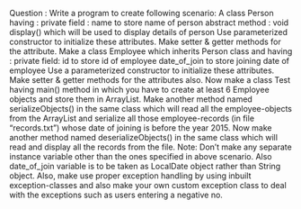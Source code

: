 Question : Write a program to create following scenario:
A class Person having :
private field : name  to store name of person
abstract method : void display()  which will be used to display details of person Use parameterized constructor to initialize these attributes. Make setter & getter methods for the attribute.
Make a class Employee which inherits Person class and having : private field: id  to store id of employee
date_of_join to store joining date of employee
Use a parameterized constructor to initialize these attributes. Make setter & getter methods
for the attributes also.
Now make a class Test having main() method in which you have to create at least 6 Employee objects and store them in ArrayList. Make another method named serializeObjects() in the same class which will read all the employee-objects from the ArrayList and serialize all those employee-records (in file “records.txt”) whose date of joining is before the year 2015.
Now make another method named deserializeObjects() in the same class which will read and display all the records from the file.
Note: Don’t make any separate instance variable other than the ones specified in above scenario. Also date_of_join variable is to be taken as LocalDate object rather than String object. Also, make use proper exception handling by using inbuilt exception-classes and also make your own custom exception class to deal with the exceptions such as users entering a negative no.

